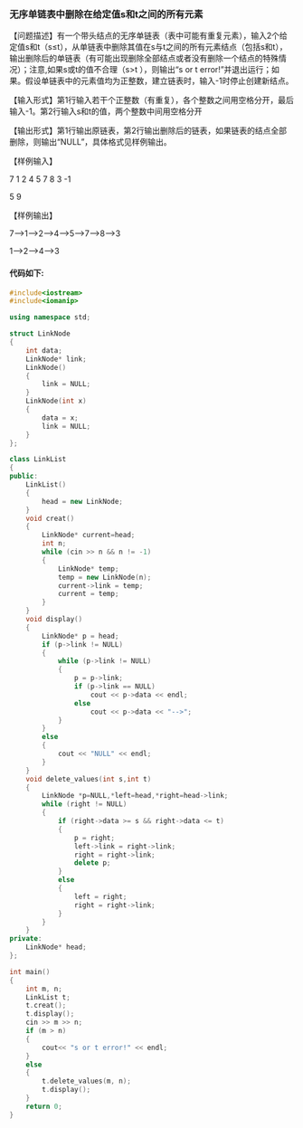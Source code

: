 ### 无序单链表中删除在给定值s和t之间的所有元素

【问题描述】有一个带头结点的无序单链表（表中可能有重复元素），输入2个给定值s和t（s≤t），从单链表中删除其值在s与t之间的所有元素结点（包括s和t），输出删除后的单链表（有可能出现删除全部结点或者没有删除一个结点的特殊情况）；注意,如果s或t的值不合理（s>t ），则输出“s or t error!”并退出运行；如果。假设单链表中的元素值均为正整数，建立链表时，输入-1时停止创建新结点。

【输入形式】第1行输入若干个正整数（有重复），各个整数之间用空格分开，最后输入-1。第2行输入s和t的值，两个整数中间用空格分开

【输出形式】第1行输出原链表，第2行输出删除后的链表，如果链表的结点全部删除，则输出“NULL”，具体格式见样例输出。

【样例输入】

7 1 2 4 5 7 8 3 -1

5 9

【样例输出】

7-->1-->2-->4-->5-->7-->8-->3

1-->2-->4-->3

#### 代码如下:

```c++
#include<iostream>
#include<iomanip>

using namespace std;

struct LinkNode
{
	int data;
	LinkNode* link;
	LinkNode()
	{
		link = NULL;
	}
	LinkNode(int x)
	{
		data = x;
		link = NULL;
	}
};

class LinkList
{
public:
	LinkList()
	{
		head = new LinkNode;
	}
	void creat()
	{
		LinkNode* current=head;
		int n;
		while (cin >> n && n != -1)
		{
			LinkNode* temp;
			temp = new LinkNode(n);
			current->link = temp;
			current = temp;
		}
	}
	void display()
	{
		LinkNode* p = head;
		if (p->link != NULL)
		{
			while (p->link != NULL)
			{
				p = p->link;
				if (p->link == NULL)
					cout << p->data << endl;
				else
					cout << p->data << "-->";
			}
		}
		else
		{
			cout << "NULL" << endl;
		}
	}
	void delete_values(int s,int t)
	{
		LinkNode *p=NULL,*left=head,*right=head->link;
		while (right != NULL)
		{
			if (right->data >= s && right->data <= t)
			{
				p = right;
				left->link = right->link;
				right = right->link;
				delete p;
			}
			else
			{
				left = right;
				right = right->link;
			}
		}
	}
private:
	LinkNode* head;
};

int main()
{
	int m, n;
	LinkList t;
	t.creat();
	t.display();
	cin >> m >> n;
	if (m > n)
	{
		cout<< "s or t error!" << endl;
	}
	else
	{
		t.delete_values(m, n);
		t.display();
	}
	return 0;
}
```


